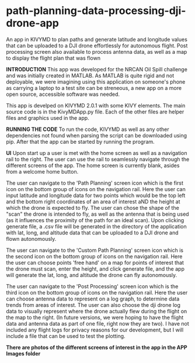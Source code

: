 # path-planning-data-processing-dji-drone-app
An app in KIVYMD to plan paths and generate latitude and longitude values that can be uploaded to a DJI drone effortlessly for autonomous flight. Post processing screen also available to process antenna data, as well as a map to display the flight plan that was flown 

**INTRODUCTION**
This app was developed for the NRCAN Oil Spill challenge and was initially created in MATLAB.
As MATLAB is quite rigid and not deployable, we were imagining using this application on someone's phone as carrying a laptop to a test site can be streneous, a new app on a more open source, accessible software was needed.

This app is develped on KIVYMD 2.0.1 with some KIVY elements.
The main source code is in the KivyMDApp.py file. Each of the other files are helper files and graphics used in the app.

**RUNNING THE CODE**
To run the code, KIVYMD as well as any other dependencies not found when parsing the script can be downloaded using pip.
After that the app can be started by running the program. 

**UI**
Upon start up a user is met with the home screen as well as a navigation rail to the right. The user can use the rail to seamlessly navigate through the different screens of the app.
The home screen is currently blank, asides from a welcome home button.

The user can navigate to the 'Path Planning' screen icon which is the first icon on the bottom group of icons on the navigation rail.
Here the user can input latitude and longitude data for two points which would be the top left and the bottom right coordinates of an area of interest aND the height at which the drone is expected to fly. 
The user can chose the shape of the "scan" the drone is intended to fly, as well as the antenna that is being used (as it influences the proximity of the path for an ideal scan).
Upon clicking generate file, a .csv file will be generated in the directory of the application with lat, long, and altitude data that can be uploaded to a DJI drone and flown autonomously.

The user can navigate to the 'Custom Path Planning' screen icon which is the second icon on the bottom group of icons on the navigation rail.
Here the user can choose points 'free hand' on a map for points of interest that the drone must scan, enter the height, and click generate file, and the app will generate the lat, long, and altitude the drone can fly autonomously.

The user can navigate to the 'Post Processing' screen icon which is the third icon on the bottom group of icons on the navigation rail.
Here the user can choose antenna data to represent on a log graph, to determine data trends from areas of interest.
The user can also choose the dji drone log data to visually represent where the drone actually flew during the flight on the map to the right.
(In future versions, we were hoping to have the flight data and antenna data as part of one file, right now they are two).
I have not included any flight logs for privacy reasons for our development, but I will include a file that can be used to test the plotting.

**There are photos of the different screens of interest in the app in the APP Images folder**

